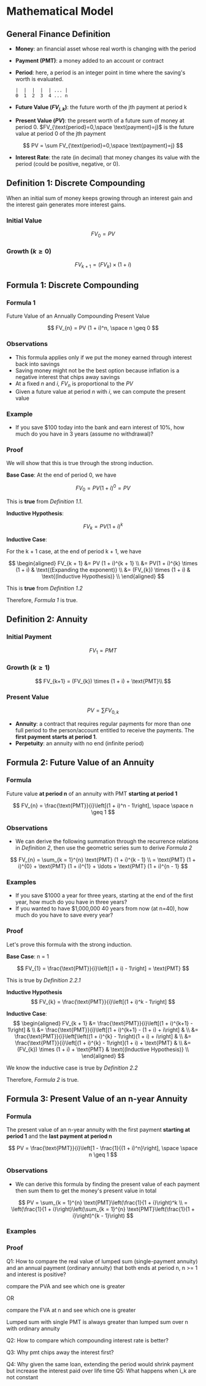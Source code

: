 # Mathematical Model

## General Finance Definition

* **Money**: an financial asset whose real worth is changing with the period
* **Payment (PMT)**: a money added to an account or contract
* **Period**: here, a period is an integer point in time where the saving's worth is evaluated.

  ```
  |  |  |  |  | ... |
  0  1  2  3  4 ... n
  ```

* **Future Value ($FV_{j, k}$)**: the future worth of the jth payment at period k
* **Present Value ($PV$)**: the present worth of a future sum of money at period 0. $FV_{\text{period}=0,\space \text{payment}=j}$ is the future value at period 0 of the jth payment

$$
    PV = \sum FV_{\text{period}=0,\space \text{payment}=j}
$$

* **Interest Rate**: the rate (in decimal) that money changes its value with the period (could be positive, negative, or 0).

## Definition 1: Discrete Compounding

When an initial sum of money keeps growing through an interest gain and the interest gain generates more interest gains.

### Initial Value

$$
    FV_{0} = PV
$$

### Growth $(k \geq 0)$

$$
    FV_{k+1}=(FV_{k}) \times (1 + i)
$$

## Formula 1: Discrete Compounding

### Formula 1

Future Value of an Annually Compounding Present Value

$$
    FV_{n} = PV (1 + i)^n, \space n \geq 0
$$

### Observations

* This formula applies only if we put the money earned through interest back into savings
* Saving money might not be the best option because inflation is a negative interest that chips away savings
* At a fixed $n$ and $i$, $FV_{n}$ is proportional to the $PV$
* Given a future value at period $n$ with $i$, we can compute the present value

### Example

* If you save $100 today into the bank and earn interest of 10%, how much do you have in 3 years (assume no withdrawal)?

### Proof

We will show that this is true through the strong induction.

**Base Case**: At the end of period 0, we have

$$
    FV_{0} = PV (1 + i)^{0} = PV
$$

This is **true** from *Definition 1.1*.

**Inductive Hypothesis**:

$$
    FV_{k} = PV (1 + i)^{k}
$$

**Inductive Case**:

For the k + 1 case, at the end of period k + 1, we have

$$
    \begin{aligned}
    FV_{k + 1} &= PV (1 + i)^{k + 1} \\
    &= PV(1 + i)^{k} \times (1 + i) & \text{(Expanding the exponent)} \\
    &= (FV_{k}) \times (1 + i) & \text{(Inductive Hypothesis)} \\
    \end{aligned}
$$

This is **true** from *Definition 1.2*

Therefore, *Formula 1* is true.

## Definition 2: Annuity

### Initial Payment

$$
    FV_{1} = PMT
$$

### Growth ($k \geq 1$)

$$
    FV_{k+1} = (FV_{k}) \times (1 + i) + \text{PMT}\\
$$

### Present Value

$$
    PV = \sum FV_{0, k}
$$

* **Annuity**: a contract that requires regular payments for more than one full period to the person/account entitled to receive the payments.
The **first payment starts at period 1**.
* **Perpetuity**: an annuity with no end (infinite period)

## Formula 2: Future Value of an Annuity

### Formula

Future value **at period n** of an annuity with PMT **starting at period 1**

$$
    FV_{n} = \frac{\text{PMT}}{i}\left[(1 + i)^n - 1\right],
    \space
    \space
    n \geq 1
$$

### Observations

* We can derive the following summation through the recurrence relations in *Definition 2*, then use the geometric series sum to derive *Formula 2*

$$
      FV_{n} = \sum_{k = 1}^{n} \text{PMT} (1 + i)^{k - 1} \\
      = \text{PMT} (1 + i)^{0} + \text{PMT} (1 + i)^{1} + \ldots + \text{PMT} (1 + i)^{n - 1}
$$

### Examples

* If you save $1000 a year for three years, starting at the end of the first year, how much do you have in three years?
* If you wanted to have $1,000,000 40 years from now (at n=40), how much do you have to save every year?

### Proof

Let's prove this formula with the strong induction.

**Base Case**: n = 1

$$
    FV_{1} = \frac{\text{PMT}}{i}\left[(1 + i) - 1\right] = \text{PMT}
$$

This is true by *Definition 2.2.1*

**Inductive Hypothesis**  
$$
    FV_{k} = \frac{\text{PMT}}{i}\left[(1 + i)^k - 1\right]
$$

**Inductive Case**:
$$
    \begin{aligned}
    FV_{k + 1}
    &= \frac{\text{PMT}}{i}\left[(1 + i)^{k+1} - 1\right] & \\
    &= \frac{\text{PMT}}{i}\left[(1 + i)^{k+1} - (1 + i) + i\right] & \\
    &= \frac{\text{PMT}}{i}\left[\left((1 + i)^{k} - 1\right)(1 + i) + i\right] & \\
    &= \frac{\text{PMT}}{i}\left[(1 + i)^{k} - 1\right](1 + i) + \text{PMT} & \\
    &= (FV_{k}) \times (1 + i) + \text{PMT} & \text{(Inductive Hypothesis)} \\
    \end{aligned}
$$

We know the inductive case is true by *Definition 2.2*

Therefore, *Formula 2* is true.

## Formula 3: Present Value of an n-year Annuity

### Formula

The present value of an n-year annuity with the first payment **starting at period 1** and the **last payment at period n**

$$
    PV = \frac{\text{PMT}}{i}\left[1 - \frac{1}{(1 + i)^n}\right],
    \space
    \space
    n \geq 1
$$

### Observations

* We can derive this formula by finding the present value of each payment then sum them to get the money's present value in total

$$
    PV = \sum_{k = 1}^{n} \text{PMT}\left(\frac{1}{1 + i}\right)^k \\
    = \left(\frac{1}{1 + i}\right)\left(\sum_{k = 1}^{n} \text{PMT}\left(\frac{1}{1 + i}\right)^{k - 1}\right)
$$

### Examples

### Proof

<!-- Inflation

-Keep money the same but change the price

At year 0, Present Price = Present Value
            
At year 1,
* Future price = Present price × (1 + inflation)
* $FV_{year=1} = PV$

FV/FP = 1/(1+inflation)

-Keep price the same but change the money

At year 0, Present Price = Present Value

At year 1, 
* Future price = Present price
* $FV_{year=1} = ?$

FV / PV = 1/(1 + inflation)
FV = PV/(1 + inflation) -->

Q1: How to compare the real value of lumped sum (single-payment annuity) and an annual payment (ordinary annuity) that both ends at period n, n >= 1 and interest is positive?

compare the PVA and see which one is greater

OR

compare the FVA at n and see which one is greater

Lumped sum with single PMT is always greater than lumped sum over n with ordinary annuity

Q2: How to compare which compounding interest rate is better?

Q3: Why pmt chips away the interest first?

Q4: Why given the same loan, extending the period would shrink payment but increase the interest paid over life time
Q5: What happens when i_k are not constant